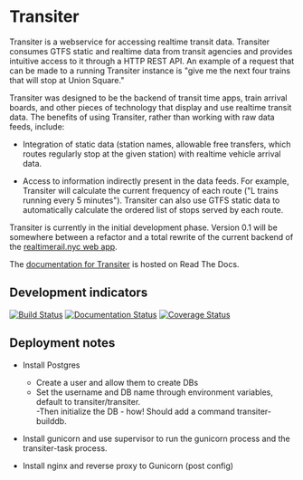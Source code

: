 
# Transiter

Transiter is a webservice for accessing realtime transit data.
Transiter consumes GTFS static and realtime data from transit agencies
    and provides intuitive
    access to it through a HTTP REST API.
An example of a request that can be made to a running Transiter instance is
    "give me the next four trains that will stop at Union Square."


Transiter was designed to be the backend of transit time apps,
    train arrival boards, and other pieces of technology that
    display and use realtime transit data.
The benefits of using Transiter, rather than working
    with raw data feeds, include:

- Integration of static data 
    (station names, allowable free transfers, which routes regularly stop at the given station)
    with realtime vehicle arrival data.
    
- Access to information indirectly present in the data feeds.
    For example, Transiter will calculate the current frequency of each route
    ("L trains running every 5 minutes").
    Transiter can also use GTFS static data to automatically calculate
    the ordered list of stops served by each route.
    

Transiter is currently in the initial development phase.
Version 0.1 will be somewhere between a refactor and a total rewrite of the
current backend of the [realtimerail.nyc web app](https://www.realtimerail.nyc).

The [documentation for Transiter](https://docs.transiter.io)
is hosted on Read The Docs.

## Development indicators

[![Build Status](https://travis-ci.org/jamespfennell/transiter.svg?branch=master)](https://travis-ci.org/jamespfennell/transiter)
[![Documentation Status](https://readthedocs.org/projects/transiter/badge/?version=latest)](https://docs.transiter.io)
[![Coverage Status](https://coveralls.io/repos/github/jamespfennell/transiter/badge.svg?branch=master&service=github)](https://coveralls.io/github/jamespfennell/transiter?branch=master) 

## Deployment notes

- Install Postgres 
    - Create a user and allow them to create DBs
    - Set the username and DB name through environment variables, default
        to transiter/transiter.   
    -Then initialize the DB - how! Should add a command
    transiter-builddb.

- Install gunicorn and use supervisor to run the gunicorn process
    and the transiter-task process.
 
- Install nginx and reverse proxy to Gunicorn (post config)